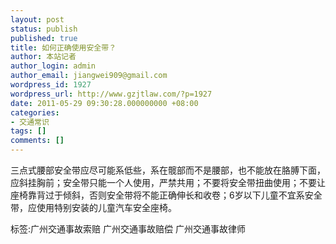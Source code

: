 ```yaml
---
layout: post
status: publish
published: true
title: 如何正确使用安全带？
author: 本站记者
author_login: admin
author_email: jiangwei909@gmail.com
wordpress_id: 1927
wordpress_url: http://www.gzjtlaw.com/?p=1927
date: 2011-05-29 09:30:28.000000000 +08:00
categories:
- 交通常识
tags: []
comments: []
---
```

三点式腰部安全带应尽可能系低些，系在髋部而不是腰部，也不能放在胳膊下面，应斜挂胸前；安全带只能一个人使用，严禁共用；不要将安全带扭曲使用；不要让座椅靠背过于倾斜，否则安全带将不能正确伸长和收卷；6岁以下儿童不宜系安全带，应使用特别安装的儿童汽车安全座椅。标签:广州交通事故索赔 广州交通事故赔偿 广州交通事故律师
